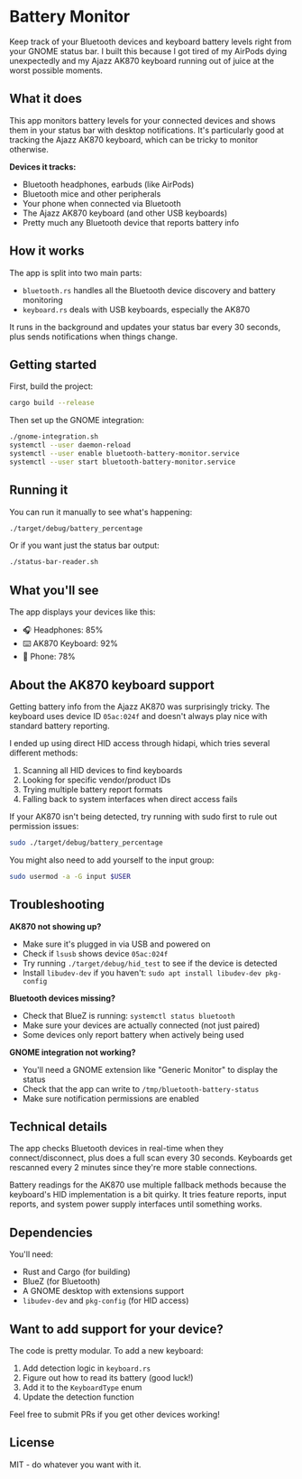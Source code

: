 # Battery Monitor

Keep track of your Bluetooth devices and keyboard battery levels right from your GNOME status bar. I built this because I got tired of my AirPods dying unexpectedly and my Ajazz AK870 keyboard running out of juice at the worst possible moments.

## What it does

This app monitors battery levels for your connected devices and shows them in your status bar with desktop notifications. It's particularly good at tracking the Ajazz AK870 keyboard, which can be tricky to monitor otherwise.

**Devices it tracks:**

- Bluetooth headphones, earbuds (like AirPods)
- Bluetooth mice and other peripherals
- Your phone when connected via Bluetooth
- The Ajazz AK870 keyboard (and other USB keyboards)
- Pretty much any Bluetooth device that reports battery info

## How it works

The app is split into two main parts:

- `bluetooth.rs` handles all the Bluetooth device discovery and battery monitoring
- `keyboard.rs` deals with USB keyboards, especially the AK870

It runs in the background and updates your status bar every 30 seconds, plus sends notifications when things change.

## Getting started

First, build the project:

```bash
cargo build --release
```

Then set up the GNOME integration:

```bash
./gnome-integration.sh
systemctl --user daemon-reload
systemctl --user enable bluetooth-battery-monitor.service
systemctl --user start bluetooth-battery-monitor.service
```

## Running it

You can run it manually to see what's happening:

```bash
./target/debug/battery_percentage
```

Or if you want just the status bar output:

```bash
./status-bar-reader.sh
```

## What you'll see

The app displays your devices like this:

- 🎧 Headphones: 85%
- ⌨️ AK870 Keyboard: 92%
- 📱 Phone: 78%

## About the AK870 keyboard support

Getting battery info from the Ajazz AK870 was surprisingly tricky. The keyboard uses device ID `05ac:024f` and doesn't always play nice with standard battery reporting.

I ended up using direct HID access through hidapi, which tries several different methods:

1. Scanning all HID devices to find keyboards
2. Looking for specific vendor/product IDs
3. Trying multiple battery report formats
4. Falling back to system interfaces when direct access fails

If your AK870 isn't being detected, try running with sudo first to rule out permission issues:

```bash
sudo ./target/debug/battery_percentage
```

You might also need to add yourself to the input group:

```bash
sudo usermod -a -G input $USER
```

## Troubleshooting

**AK870 not showing up?**

- Make sure it's plugged in via USB and powered on
- Check if `lsusb` shows device `05ac:024f`
- Try running `./target/debug/hid_test` to see if the device is detected
- Install `libudev-dev` if you haven't: `sudo apt install libudev-dev pkg-config`

**Bluetooth devices missing?**

- Check that BlueZ is running: `systemctl status bluetooth`
- Make sure your devices are actually connected (not just paired)
- Some devices only report battery when actively being used

**GNOME integration not working?**

- You'll need a GNOME extension like "Generic Monitor" to display the status
- Check that the app can write to `/tmp/bluetooth-battery-status`
- Make sure notification permissions are enabled

## Technical details

The app checks Bluetooth devices in real-time when they connect/disconnect, plus does a full scan every 30 seconds. Keyboards get rescanned every 2 minutes since they're more stable connections.

Battery readings for the AK870 use multiple fallback methods because the keyboard's HID implementation is a bit quirky. It tries feature reports, input reports, and system power supply interfaces until something works.

## Dependencies

You'll need:

- Rust and Cargo (for building)
- BlueZ (for Bluetooth)
- A GNOME desktop with extensions support
- `libudev-dev` and `pkg-config` (for HID access)

## Want to add support for your device?

The code is pretty modular. To add a new keyboard:

1. Add detection logic in `keyboard.rs`
2. Figure out how to read its battery (good luck!)
3. Add it to the `KeyboardType` enum
4. Update the detection function

Feel free to submit PRs if you get other devices working!

## License

MIT - do whatever you want with it.
